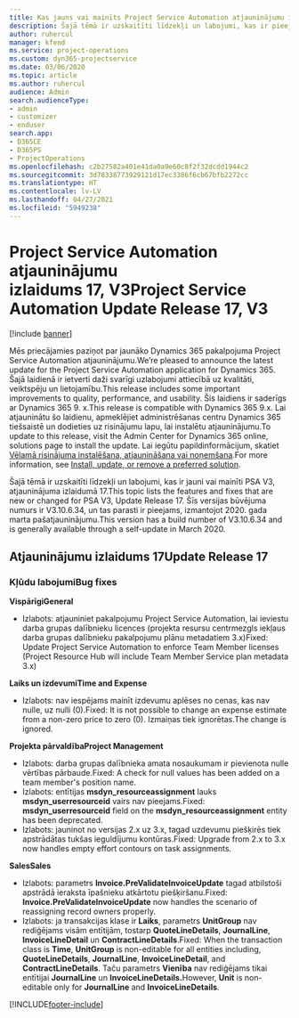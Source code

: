 ```yaml
---
title: Kas jauns vai mainīts Project Service Automation atjauninājumu izlaidumā 17, V3
description: Šajā tēmā ir uzskaitīti līdzekļi un labojumi, kas ir pieejami Project Service Automation atjauninājumu izlaidumā 17, V3.
author: ruhercul
manager: kfend
ms.service: project-operations
ms.custom: dyn365-projectservice
ms.date: 03/06/2020
ms.topic: article
ms.author: ruhercul
audience: Admin
search.audienceType:
- admin
- customizer
- enduser
search.app:
- D365CE
- D365PS
- ProjectOperations
ms.openlocfilehash: c2b27582a401e41da0a9e60c8f2f32dcdd1944c2
ms.sourcegitcommit: 3d78338773929121d17ec3386f6cb67bfb2272cc
ms.translationtype: HT
ms.contentlocale: lv-LV
ms.lasthandoff: 04/27/2021
ms.locfileid: "5949238"
---
```

# <a name="project-service-automation-update-release-17-v3"></a><span data-ttu-id="9fa86-103">Project Service Automation atjauninājumu izlaidums 17, V3</span><span class="sxs-lookup"><span data-stu-id="9fa86-103">Project Service Automation Update Release 17, V3</span></span>

[!include [banner](../includes/psa-now-project-operations.md)]

<span data-ttu-id="9fa86-104">Mēs priecājamies paziņot par jaunāko Dynamics 365 pakalpojuma Project Service Automation atjauninājumu.</span><span class="sxs-lookup"><span data-stu-id="9fa86-104">We’re pleased to announce the latest update for the Project Service Automation application for Dynamics 365.</span></span> <span data-ttu-id="9fa86-105">Šajā laidienā ir ietverti daži svarīgi uzlabojumi attiecībā uz kvalitāti, veiktspēju un lietojamību.</span><span class="sxs-lookup"><span data-stu-id="9fa86-105">This release includes some important improvements to quality, performance, and usability.</span></span>  <span data-ttu-id="9fa86-106">Šis laidiens ir saderīgs ar Dynamics 365 9. x.</span><span class="sxs-lookup"><span data-stu-id="9fa86-106">This release is compatible with Dynamics 365 9.x.</span></span> <span data-ttu-id="9fa86-107">Lai atjauninātu šo laidienu, apmeklējiet administrēšanas centru Dynamics 365 tiešsaistē un dodieties uz risinājumu lapu, lai instalētu atjauninājumu.</span><span class="sxs-lookup"><span data-stu-id="9fa86-107">To update to this release, visit the Admin Center for Dynamics 365 online, solutions page to install the update.</span></span> <span data-ttu-id="9fa86-108">Lai iegūtu papildinformācijum, skatiet [Vēlamā risinājuma instalēšana, atjaunināšana vai noņemšana](/power-platform/admin/install-remove-preferred-solution).</span><span class="sxs-lookup"><span data-stu-id="9fa86-108">For more information, see [Install, update, or remove a preferred solution](/power-platform/admin/install-remove-preferred-solution).</span></span>

<span data-ttu-id="9fa86-109">Šajā tēmā ir uzskaitīti līdzekļi un labojumi, kas ir jauni vai mainīti PSA V3, atjauninājuma izlaidumā 17.</span><span class="sxs-lookup"><span data-stu-id="9fa86-109">This topic lists the features and fixes that are new or changed for PSA V3, Update Release 17.</span></span> <span data-ttu-id="9fa86-110">Šīs versijas būvējuma numurs ir V3.10.6.34, un tas parasti ir pieejams, izmantojot 2020. gada marta pašatjauninājumu.</span><span class="sxs-lookup"><span data-stu-id="9fa86-110">This version has a build number of V3.10.6.34 and is generally available through a self-update in March 2020.</span></span>


## <a name="update-release-17"></a><span data-ttu-id="9fa86-111">Atjauninājumu izlaidums 17</span><span class="sxs-lookup"><span data-stu-id="9fa86-111">Update Release 17</span></span>

### <a name="bug-fixes"></a><span data-ttu-id="9fa86-112">Kļūdu labojumi</span><span class="sxs-lookup"><span data-stu-id="9fa86-112">Bug fixes</span></span>

<span data-ttu-id="9fa86-113">**Vispārīgi**</span><span class="sxs-lookup"><span data-stu-id="9fa86-113">**General**</span></span>

- <span data-ttu-id="9fa86-114">Izlabots: atjauniniet pakalpojumu Project Service Automation, lai ieviestu darba grupas dalībnieku licences (projekta resursu centrmezgls iekļaus darba grupas dalībnieku pakalpojumu plānu metadatiem 3.x)</span><span class="sxs-lookup"><span data-stu-id="9fa86-114">Fixed: Update Project Service Automation to enforce Team Member licenses (Project Resource Hub will include Team Member Service plan metadata 3.x)</span></span>
 
<span data-ttu-id="9fa86-115">**Laiks un izdevumi**</span><span class="sxs-lookup"><span data-stu-id="9fa86-115">**Time and Expense**</span></span>

- <span data-ttu-id="9fa86-116">Izlabots: nav iespējams mainīt izdevumu aplēses no cenas, kas nav nulle, uz nulli (0).</span><span class="sxs-lookup"><span data-stu-id="9fa86-116">Fixed: It is not possible to change an expense estimate from a non-zero price to zero (0).</span></span> <span data-ttu-id="9fa86-117">Izmaiņas tiek ignorētas.</span><span class="sxs-lookup"><span data-stu-id="9fa86-117">The change is ignored.</span></span>

<span data-ttu-id="9fa86-118">**Projekta pārvaldība**</span><span class="sxs-lookup"><span data-stu-id="9fa86-118">**Project Management**</span></span>

- <span data-ttu-id="9fa86-119">Izlabots: darba grupas dalībnieka amata nosaukumam ir pievienota nulle vērtības pārbaude.</span><span class="sxs-lookup"><span data-stu-id="9fa86-119">Fixed: A check for null values has been added on a team member's position name.</span></span>
- <span data-ttu-id="9fa86-120">Izlabots: entītijas **msdyn_resourceassignment** lauks **msdyn_userresourceid** vairs nav pieejams.</span><span class="sxs-lookup"><span data-stu-id="9fa86-120">Fixed: **msdyn_userresourceid** field on the **msdyn_resourceassignment** entity has been deprecated.</span></span>
- <span data-ttu-id="9fa86-121">Izlabots: jauninot no versijas 2.x uz 3.x, tagad uzdevumu piešķirēs tiek apstrādātas tukšas ieguldījumu kontūras.</span><span class="sxs-lookup"><span data-stu-id="9fa86-121">Fixed: Upgrade from 2.x to 3.x now handles empty effort contours on task assignments.</span></span>

<span data-ttu-id="9fa86-122">**Sales**</span><span class="sxs-lookup"><span data-stu-id="9fa86-122">**Sales**</span></span>

- <span data-ttu-id="9fa86-123">Izlabots: parametrs **Invoice.PreValidateInvoiceUpdate** tagad atbilstoši apstrādā ieraksta īpašnieku atkārtotu piešķiršanu.</span><span class="sxs-lookup"><span data-stu-id="9fa86-123">Fixed: **Invoice.PreValidateInvoiceUpdate** now handles the scenario of reassigning record owners properly.</span></span>
- <span data-ttu-id="9fa86-124">Izlabots: ja transakcijas klase ir **Laiks**, parametrs **UnitGroup** nav rediģējams visām entītijām, tostarp **QuoteLineDetails**, **JournalLine**, **InvoiceLineDetail** un **ContractLineDetails**.</span><span class="sxs-lookup"><span data-stu-id="9fa86-124">Fixed: When the transaction class is **Time**, **UnitGroup** is non-editable for all entities including, **QuoteLineDetails**, **JournalLine**, **InvoiceLineDetail**, and **ContractLineDetails**.</span></span> <span data-ttu-id="9fa86-125">Taču parametrs **Vienība** nav rediģējams tikai entītijai **JournalLine** un **InvoiceLineDetails.**</span><span class="sxs-lookup"><span data-stu-id="9fa86-125">However, **Unit** is non-editable only for **JournalLine** and **InvoiceLineDetails**.</span></span>




[!INCLUDE[footer-include](../includes/footer-banner.md)]